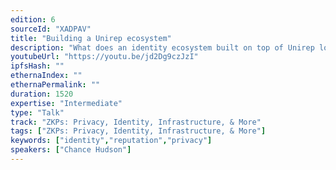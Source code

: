 ```yaml
---
edition: 6
sourceId: "XADPAV"
title: "Building a Unirep ecosystem"
description: "What does an identity ecosystem built on top of Unirep look like? Learn how reputation works in a system where participants are anonymous and how it can be used to build applications."
youtubeUrl: "https://youtu.be/jd2Dg9czJzI"
ipfsHash: ""
ethernaIndex: ""
ethernaPermalink: ""
duration: 1520
expertise: "Intermediate"
type: "Talk"
track: "ZKPs: Privacy, Identity, Infrastructure, & More"
tags: ["ZKPs: Privacy, Identity, Infrastructure, & More"]
keywords: ["identity","reputation","privacy"]
speakers: ["Chance Hudson"]
---
```

